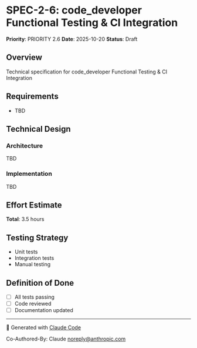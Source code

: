 # SPEC-2-6: code_developer Functional Testing & CI Integration

**Priority**: PRIORITY 2.6
**Date**: 2025-10-20
**Status**: Draft

## Overview

Technical specification for code_developer Functional Testing & CI Integration

## Requirements

- TBD

## Technical Design

### Architecture

TBD

### Implementation

TBD

## Effort Estimate

**Total**: 3.5 hours

## Testing Strategy

- Unit tests
- Integration tests
- Manual testing

## Definition of Done

- [ ] All tests passing
- [ ] Code reviewed
- [ ] Documentation updated

---

🤖 Generated with [Claude Code](https://claude.com/claude-code)

Co-Authored-By: Claude <noreply@anthropic.com>
